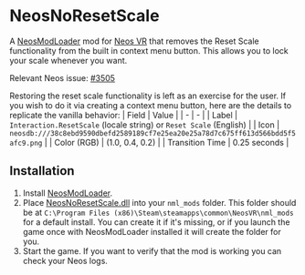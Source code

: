 # NeosNoResetScale

A [NeosModLoader](https://github.com/zkxs/NeosModLoader) mod for [Neos VR](https://neos.com/) that removes the Reset Scale functionality from the built in context menu button. This allows you to lock your scale whenever you want. 

Relevant Neos issue: [#3505](https://github.com/Neos-Metaverse/NeosPublic/issues/3505)

Restoring the reset scale functionality is left as an exercise for the user. If you wish to do it via creating a context menu button, here are the details to replicate the vanilla behavior:
| Field | Value |
| - | - |
| Label | `Interaction.ResetScale` (locale string) or `Reset Scale` (English) |
| Icon | `neosdb:///38c8ebd9590dbefd2589189cf7e25ea20e25a78d7c675ff613d566bdd5f5afc9.png` |
| Color (RGB) | (1.0, 0.4, 0.2) |
| Transition Time | 0.25 seconds |

## Installation
1. Install [NeosModLoader](https://github.com/zkxs/NeosModLoader).
2. Place [NeosNoResetScale.dll](https://github.com/zkxs/NeosNoResetScale/releases/latest/download/NeosNoResetScale.dll) into your `nml_mods` folder. This folder should be at `C:\Program Files (x86)\Steam\steamapps\common\NeosVR\nml_mods` for a default install. You can create it if it's missing, or if you launch the game once with NeosModLoader installed it will create the folder for you.
3. Start the game. If you want to verify that the mod is working you can check your Neos logs.

